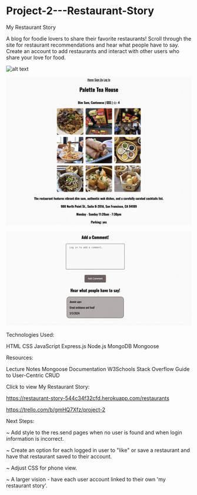 # Project-2---Restaurant-Story

My Restaurant Story

A blog for foodie lovers to share their favorite restaurants! Scroll through the site for restaurant recommendations and hear what people have to say. Create an account to add restaurants and interact with other users who share your love for food. 

![alt text](home.png)

![alt text](show.png)

![alt text](comment.png)

Technologies Used:

HTML
CSS
JavaScript
Express.js
Node.js
MongoDB
Mongoose

Resources:

Lecture Notes
Mongoose Documentation
W3Schools
Stack Overflow
Guide to User-Centric CRUD

Click to view My Restaurant Story:

https://restaurant-story-544c34f32cfd.herokuapp.com/restaurants

https://trello.com/b/gmHQ7Xfz/project-2


Next Steps: 

~ Add style to the res.send pages when no user is found and when login information is incorrect.

~ Create an option for each logged in user to "like" or save a restaurant and have that restaurant saved to their account.

~ Adjust CSS for phone view.

~ A larger vision - have each user account linked to their own 'my restaurant story'. 